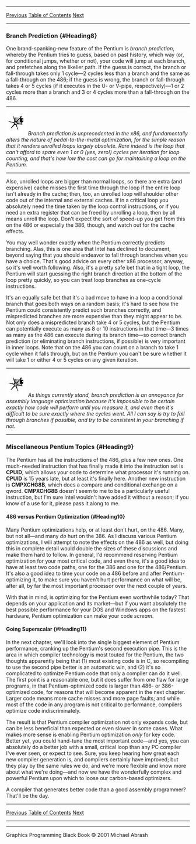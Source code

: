   ------------------------ --------------------------------- --------------------
  [Previous](19-03.html)   [Table of Contents](index.html)   [Next](20-01.html)
  ------------------------ --------------------------------- --------------------

### Branch Prediction {#Heading8}

One brand-spanking-new feature of the Pentium is *branch prediction*,
whereby the Pentium tries to guess, based on past history, which way
(or, for conditional jumps, whether or not), your code will jump at each
branch, and prefetches along the likelier path. If the guess is correct,
the branch or fall-through takes only 1 cycle—2 cycles less than a
branch and the same as a fall-through on the 486; if the guess is wrong,
the branch or fall-through takes 4 or 5 cycles (if it executes in the U-
or V-pipe, respectively)—1 or 2 cycles more than a branch and 3 or 4
cycles more than a fall-through on the 486.

  ------------------- -----------------------------------------------------------------------------------------------------------------------------------------------------------------------------------------------------------------------------------------------------------------------------------------------------------------------------------------------------------------------------------------------
  ![](images/i.jpg)   *Branch prediction is unprecedented in the x86, and fundamentally alters the nature of pedal-to-the-metal optimization, for the simple reason that it renders unrolled loops largely obsolete. Rare indeed is the loop that can't afford to spare even 1 or 0 (yes, zero!) cycles per iteration for loop counting, and that's how low the cost can go for maintaining a loop on the Pentium.*
  ------------------- -----------------------------------------------------------------------------------------------------------------------------------------------------------------------------------------------------------------------------------------------------------------------------------------------------------------------------------------------------------------------------------------------

Also, unrolled loops are bigger than normal loops, so there are extra
(and expensive) cache misses the first time through the loop if the
entire loop isn't already in the cache; then, too, an unrolled loop will
shoulder other code out of the internal and external caches. If in a
critical loop you absolutely need the time taken by the loop control
instructions, or if you need an extra register that can be freed by
unrolling a loop, then by all means unroll the loop. Don't expect the
sort of speed-up you get from this on the 486 or especially the 386,
though, and watch out for the cache effects.

You may well wonder exactly *when* the Pentium correctly predicts
branching. Alas, this is one area that Intel has declined to document,
beyond saying that you should endeavor to fall through branches when you
have a choice. That's good advice on every other x86 processor, anyway,
so it's well worth following. Also, it's a pretty safe bet that in a
tight loop, the Pentium will start guessing the right branch direction
at the bottom of the loop pretty quickly, so you can treat loop branches
as one-cycle instructions.

It's an equally safe bet that it's a bad move to have in a loop a
conditional branch that goes both ways on a random basis; it's hard to
see how the Pentium could consistently predict such branches correctly,
and mispredicted branches are more expensive than they might appear to
be. Not only does a mispredicted branch take 4 or 5 cycles, but the
Pentium can potentially execute as many as 8 or 10 instructions in that
time—3 times as many as the 486 can execute during its branch time—so
correct branch prediction (or eliminating branch instructions, if
possible) is very important in inner loops. Note that on the 486 you can
count on a branch to take 1 cycle when it falls through, but on the
Pentium you can't be sure whether it will take 1 or either 4 or 5 cycles
on any given iteration.

  ------------------- ----------------------------------------------------------------------------------------------------------------------------------------------------------------------------------------------------------------------------------------------------------------------------------------------------------------------------------------------------------------------------------
  ![](images/i.jpg)   *As things currently stand, branch prediction is an annoyance for assembly language optimization because it's impossible to be certain exactly how code will perform until you measure it, and even then it's difficult to be sure exactly where the cycles went. All I can say is try to fall through branches if possible, and try to be consistent in your branching if not.*
  ------------------- ----------------------------------------------------------------------------------------------------------------------------------------------------------------------------------------------------------------------------------------------------------------------------------------------------------------------------------------------------------------------------------

### Miscellaneous Pentium Topics {#Heading9}

The Pentium has all the instructions of the 486, plus a few new ones.
One much-needed instruction that has finally made it into the
instruction set is **CPUID**, which allows your code to determine what
processor it's running on. **CPUID** is 15 years late, but at least it's
finally here. Another new instruction is **CMPXCHG8B**, which does a
compare and conditional exchange on a qword. **CMPXCHG8B** doesn't seem
to me to be a particularly useful instruction, but I'm sure Intel
wouldn't have added it without a reason; if you know of a use for it,
please pass it along to me.

#### 486 versus Pentium Optimization {#Heading10}

Many Pentium optimizations help, or at least don't hurt, on the 486.
Many, but not all—and many *do* hurt on the 386. As I discuss various
Pentium optimizations, I will attempt to note the effects on the 486 as
well, but doing this in complete detail would double the sizes of these
discussions and make them hard to follow. In general, I'd recommend
reserving Pentium optimization for your most critical code, and even
there, it's a good idea to have at least two code paths, one for the 386
and one for the 486/Pentium. It's also a good idea to time your code on
a 486 before and after Pentium-optimizing it, to make sure you haven't
hurt performance on what will be, after all, by far the most important
processor over the next couple of years.

With that in mind, is optimizing for the Pentium even worthwhile today?
That depends on your application and its market—but if you want
absolutely the best possible performance for your DOS and Windows apps
on the fastest hardware, Pentium optimization can make your code
*scream*.

#### Going Superscalar {#Heading11}

In the next chapter, we'll look into the single biggest element of
Pentium performance, cranking up the Pentium's second execution pipe.
This is the area in which compiler technology is most touted for the
Pentium, the two thoughts apparently being that (1) most existing code
is in C, so recompiling to use the second pipe better is an automatic
win, and (2) it's so complicated to optimize Pentium code that only a
compiler can do it well. The first point is a reasonable one, but it
does suffer from one flaw for large programs, in that Pentium-optimized
code is larger than 486- or 386-optimized code, for reasons that will
become apparent in the next chapter. Larger code means more cache misses
and more page faults; and while most of the code in any program is not
critical to performance, compilers optimize code indiscriminately.

The result is that Pentium compiler optimization not only expands code,
but can be less beneficial than expected or even slower in some cases.
What makes more sense is enabling Pentium optimization *only* for key
code. Better yet, you could hand-tune the most important code—and yes,
you can absolutely do a better job with a small, critical loop than any
PC compiler I've ever seen, or expect to see. Sure, you keep hearing how
great each new compiler generation is, and compilers certainly have
improved; but they play by the same rules we do, and we're more flexible
and know more about what we're doing—and now we have the wonderfully
complex and powerful Pentium upon which to loose our carbon-based
optimizers.

A compiler that generates better code than a good assembly programmer?
That'll be the day.

  ------------------------ --------------------------------- --------------------
  [Previous](19-03.html)   [Table of Contents](index.html)   [Next](20-01.html)
  ------------------------ --------------------------------- --------------------

* * * * *

Graphics Programming Black Book © 2001 Michael Abrash
